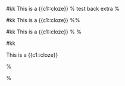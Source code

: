 #kk This is a {{c1::cloze}} % test back extra %

#kk This is a {{c1::cloze}} %%

#kk
This is a {{c1::cloze}}
%
%

#kk

This is a {{c1::cloze}}

%

%